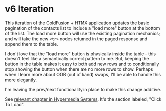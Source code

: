 
# v6 Iteration

This iteration of the ColdFusion + HTMX application updates the basic pagination of the contacts list to include a "load more" button at the bottom of the list. The load more button will use the existing pagination mechanics; and will take the new `<tr>` nodes returned in the paged response and append them to the table.

I don't love that the "load more" button is physically inside the table - this doesn't feel like a semantically correct pattern to me. But, keeping the button in the table makes it easy to both add new rows and to conditionally stop showing the button when there are no more rows to show. Perhaps when I learn more about OOB (out of band) swaps, I'll be able to handle this more elegantly.

I'm leaving the prev/next functionality in place to make this change additive.

See [relevant chapter in Hypermedia Systems][hypermedia-chapter]. It's the section labeled, "Click To Load".


[hypermedia-chapter]: https://hypermedia.systems/htmx-patterns/#_click_to_load
